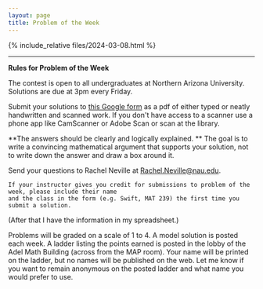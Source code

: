 ```yaml
---
layout: page
title: Problem of the Week
---
```



{% include_relative files/2024-03-08.html %}



<hr>
<b>Rules for Problem of the Week</b>
<p>
The contest is open to all undergraduates at Northern Arizona University. Solutions are due at 3pm every Friday. 
<p>
Submit your solutions to <a href="https://forms.gle/LgCLL5vhwUn6h5eA7">this Google form</a> as a pdf of either typed or neatly handwritten and scanned work. If you don't have access to a scanner use a phone app like CamScanner or Adobe Scan or scan at the library. 

<p>**The answers should be clearly and logically explained. ** The goal is to write a convincing mathematical argument that supports your solution, not to write down the answer and draw a box around it.
</p> 


<p>
Send your questions to Rachel Neville at
<a href="mailto:Rachel.Neville@nau.edu?subject=potw" target="_blank">Rachel.Neville@nau.edu</a>.  

	If your instructor gives you credit for submissions to problem of the week, please include their name
	and the class in the form (e.g. Swift, MAT 239) the first time you submit a solution.  
(After that I have the information in my spreadsheet.)
</p>

<p>
	Problems will be graded on a scale of 1 to 4.  A model solution is posted each week.
	A ladder listing the points earned is posted in the lobby of the Adel Math Building 
	(across from the MAP room).  Your name will be printed on the ladder, but no names will be published on the web.
	Let me know if you want to remain anonymous on the posted ladder and what name you would prefer to use.
</p> 
